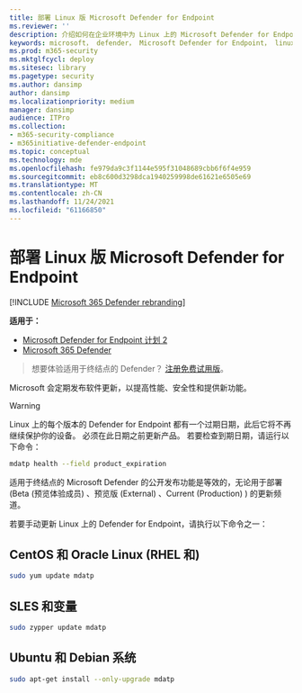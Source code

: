 ```yaml
---
title: 部署 Linux 版 Microsoft Defender for Endpoint
ms.reviewer: ''
description: 介绍如何在企业环境中为 Linux 上的 Microsoft Defender for Endpoint 部署更新。
keywords: microsoft， defender， Microsoft Defender for Endpoint， linux， 更新， 部署
ms.prod: m365-security
ms.mktglfcycl: deploy
ms.sitesec: library
ms.pagetype: security
ms.author: dansimp
author: dansimp
ms.localizationpriority: medium
manager: dansimp
audience: ITPro
ms.collection:
- m365-security-compliance
- m365initiative-defender-endpoint
ms.topic: conceptual
ms.technology: mde
ms.openlocfilehash: fe979da9c3f1144e595f31048689cbb6f6f4e959
ms.sourcegitcommit: eb8c600d3298dca1940259998de61621e6505e69
ms.translationtype: MT
ms.contentlocale: zh-CN
ms.lasthandoff: 11/24/2021
ms.locfileid: "61166850"
---
```

# <a name="deploy-updates-for-microsoft-defender-for-endpoint-on-linux"></a>部署 Linux 版 Microsoft Defender for Endpoint

[!INCLUDE [Microsoft 365 Defender rebranding](../../includes/microsoft-defender.md)]


**适用于：**
- [Microsoft Defender for Endpoint 计划 2](https://go.microsoft.com/fwlink/p/?linkid=2154037)
- [Microsoft 365 Defender](https://go.microsoft.com/fwlink/?linkid=2118804)

> 想要体验适用于终结点的 Defender？ [注册免费试用版](https://signup.microsoft.com/create-account/signup?products=7f379fee-c4f9-4278-b0a1-e4c8c2fcdf7e&ru=https://aka.ms/MDEp2OpenTrial?ocid=docs-wdatp-investigateip-abovefoldlink)。

Microsoft 会定期发布软件更新，以提高性能、安全性和提供新功能。

> [!WARNING]
> Linux 上的每个版本的 Defender for Endpoint 都有一个过期日期，此后它将不再继续保护你的设备。 必须在此日期之前更新产品。 若要检查到期日期，请运行以下命令：
> ```bash
> mdatp health --field product_expiration
> ```


适用于终结点的 Microsoft Defender 的公开发布功能是等效的，无论用于部署 (Beta (预览体验成员) 、预览版 (External) 、Current (Production) ) 的更新频道。


若要手动更新 Linux 上的 Defender for Endpoint，请执行以下命令之一：

## <a name="rhel-and-variants-centos-and-oracle-linux"></a>CentOS 和 Oracle Linux (RHEL 和) 

```bash
sudo yum update mdatp
```

## <a name="sles-and-variants"></a>SLES 和变量

```bash
sudo zypper update mdatp
```

## <a name="ubuntu-and-debian-systems"></a>Ubuntu 和 Debian 系统

```bash
sudo apt-get install --only-upgrade mdatp
```

